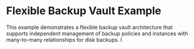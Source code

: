 # Flexible Backup Vault Example

This example demonstrates a flexible backup vault architecture that supports independent management of backup policies and instances with many-to-many relationships for disk backups. I
